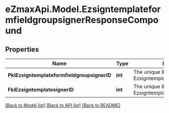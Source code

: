 
# eZmaxApi.Model.EzsigntemplateformfieldgroupsignerResponseCompound

## Properties

Name | Type | Description | Notes
------------ | ------------- | ------------- | -------------
**PkiEzsigntemplateformfieldgroupsignerID** | **int** | The unique ID of the Ezsigntemplateformfieldgroupsigner | 
**FkiEzsigntemplatesignerID** | **int** | The unique ID of the Ezsigntemplatesigner | 

[[Back to Model list]](../README.md#documentation-for-models)
[[Back to API list]](../README.md#documentation-for-api-endpoints)
[[Back to README]](../README.md)

